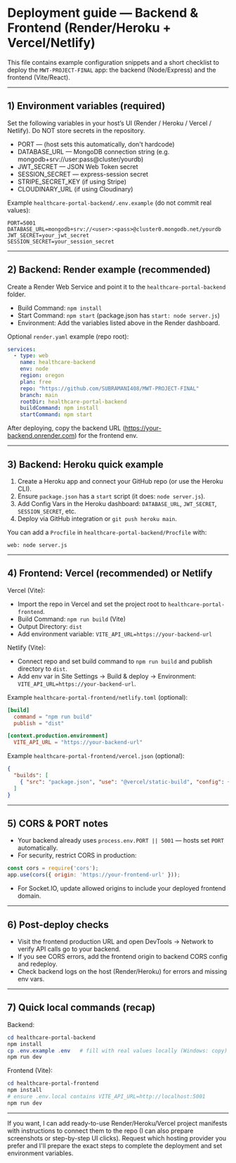 # Deployment guide — Backend & Frontend (Render/Heroku + Vercel/Netlify)

This file contains example configuration snippets and a short checklist to deploy the `MWT-PROJECT-FINAL` app: the backend (Node/Express) and the frontend (Vite/React).

---

## 1) Environment variables (required)
Set the following variables in your host’s UI (Render / Heroku / Vercel / Netlify). Do NOT store secrets in the repository.

- PORT — (host sets this automatically, don't hardcode)
- DATABASE_URL — MongoDB connection string (e.g. mongodb+srv://user:pass@cluster/yourdb)
- JWT_SECRET — JSON Web Token secret
- SESSION_SECRET — express-session secret
- STRIPE_SECRET_KEY (if using Stripe)
- CLOUDINARY_URL (if using Cloudinary)

Example `healthcare-portal-backend/.env.example` (do not commit real values):

```
PORT=5001
DATABASE_URL=mongodb+srv://<user>:<pass>@cluster0.mongodb.net/yourdb
JWT_SECRET=your_jwt_secret
SESSION_SECRET=your_session_secret
```

---

## 2) Backend: Render example (recommended)

Create a Render Web Service and point it to the `healthcare-portal-backend` folder.

- Build Command: `npm install`
- Start Command: `npm start` (package.json has `start: node server.js`)
- Environment: Add the variables listed above in the Render dashboard.

Optional `render.yaml` example (repo root):

```yaml
services:
  - type: web
    name: healthcare-backend
    env: node
    region: oregon
    plan: free
    repo: "https://github.com/SUBRAMANI408/MWT-PROJECT-FINAL"
    branch: main
    rootDir: healthcare-portal-backend
    buildCommand: npm install
    startCommand: npm start
```

After deploying, copy the backend URL (https://your-backend.onrender.com) for the frontend env.

---

## 3) Backend: Heroku quick example

1. Create a Heroku app and connect your GitHub repo (or use the Heroku CLI).
2. Ensure `package.json` has a `start` script (it does: `node server.js`).
3. Add Config Vars in the Heroku dashboard: `DATABASE_URL`, `JWT_SECRET`, `SESSION_SECRET`, etc.
4. Deploy via GitHub integration or `git push heroku main`.

You can add a `Procfile` in `healthcare-portal-backend/Procfile` with:

```
web: node server.js
```

---

## 4) Frontend: Vercel (recommended) or Netlify

Vercel (Vite):

- Import the repo in Vercel and set the project root to `healthcare-portal-frontend`.
- Build Command: `npm run build` (Vite)
- Output Directory: `dist`
- Add environment variable: `VITE_API_URL=https://your-backend-url`

Netlify (Vite):

- Connect repo and set build command to `npm run build` and publish directory to `dist`.
- Add env var in Site Settings → Build & deploy → Environment: `VITE_API_URL=https://your-backend-url`.

Example `healthcare-portal-frontend/netlify.toml` (optional):

```toml
[build]
  command = "npm run build"
  publish = "dist"

[context.production.environment]
  VITE_API_URL = "https://your-backend-url"
```

Example `healthcare-portal-frontend/vercel.json` (optional):

```json
{
  "builds": [
    { "src": "package.json", "use": "@vercel/static-build", "config": { "distDir": "dist" } }
  ]
}
```

---

## 5) CORS & PORT notes

- Your backend already uses `process.env.PORT || 5001` — hosts set `PORT` automatically.
- For security, restrict CORS in production:

```js
const cors = require('cors');
app.use(cors({ origin: 'https://your-frontend-url' }));
```

- For Socket.IO, update allowed origins to include your deployed frontend domain.

---

## 6) Post-deploy checks

- Visit the frontend production URL and open DevTools → Network to verify API calls go to your backend.
- If you see CORS errors, add the frontend origin to backend CORS config and redeploy.
- Check backend logs on the host (Render/Heroku) for errors and missing env vars.

---

## 7) Quick local commands (recap)

Backend:

```powershell
cd healthcare-portal-backend
npm install
cp .env.example .env   # fill with real values locally (Windows: copy)
npm run dev
```

Frontend (Vite):

```powershell
cd healthcare-portal-frontend
npm install
# ensure .env.local contains VITE_API_URL=http://localhost:5001
npm run dev
```

---

If you want, I can add ready-to-use Render/Heroku/Vercel project manifests with instructions to connect them to the repo (I can also prepare screenshots or step-by-step UI clicks). Request which hosting provider you prefer and I'll prepare the exact steps to complete the deployment and set environment variables.
